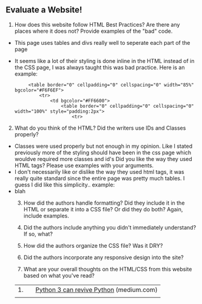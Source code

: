 ## Evaluate a Website! 
 
1) How does this website follow HTML Best Practices? Are there any places where 
it does not?  Provide examples of the "bad" code.
 - This page uses tables and divs really well to seperate each part of the page
 - It seems like a lot of their styling is done inline in the HTML instead of in the CSS page, I was always taught this was bad practice.  Here is an example:
 
            <table border="0" cellpadding="0" cellspacing="0" width="85%" bgcolor="#F6F6EF">
                <tr>
                    <td bgcolor="#FF6600">
                        <table border="0" cellpadding="0" cellspacing="0" width="100%" style="padding:2px">
                            <tr>
2) What do you think of the HTML? Did the writers use IDs and Classes properly? 
 - Classes were used properly but not enough in my opinion. Like I stated previously more of the styling should have been in the css page which wouldve required more classes and id's
Did you like the way they used HTML tags?  Please use examples with your arguments.
 - I don't necessarily like or dislike the way they used html tags, it was really quite standard since the entire page was pretty much tables.  I guess I did like this simplicity.. example:
   <table border="0" cellpadding="0" cellspacing="0">
                            <tr>
                                <td align="right" valign="top" class="title">
                                    1.
                                </td>
                                <td>
                                    <center>
                                        <a id=up7801834 href=vote?for=7801834&amp;dir=up&amp;whence=%6e%65%77%73 name=up_7801834"></a>
                                        <div class="votearrow" title="upvote"></div><span id="down_7801834"></span>
                                    </center>
                                </td>
                                <td class="title">
                                    <a href="https://medium.com/p/2a7af4788b10">Python 3 can revive Python</a> <span class="comhead">(medium.com)</span>
                                </td>
                            </tr>
                            <tr>
                                <td colspan="2"></td>
 - blah
3) How did the authors handle formatting? Did they include it in the HTML or 
separate it into a CSS file? Or did they do both?  Again, include examples.
 
4) Did the authors include anything you didn't immediately understand? 
If so, what?
 
5) How did the authors organize the CSS file? Was it DRY?
 
6) Did the authors incorporate any responsive design into the site?
 
7) What are your overall thoughts on the HTML/CSS from this website based on 
what you've read?
